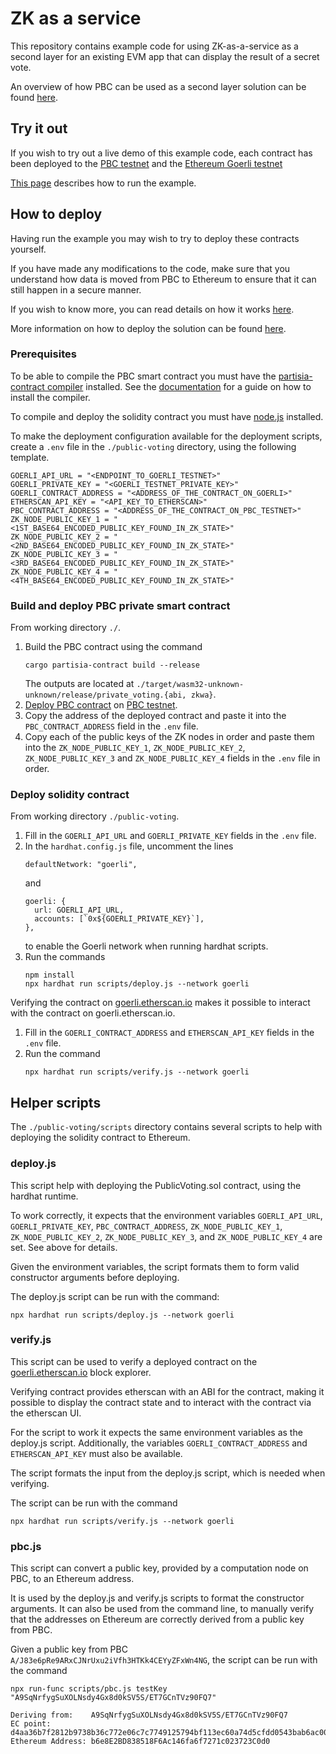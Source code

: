 # ZK as a service

This repository contains example code for using ZK-as-a-service as a second layer for an existing
EVM app that can display the result of a secret vote.

An overview of how PBC can be used as a second layer solution can be found [here](https://partisiablockchain.gitlab.io/documentation/smart-contracts/pbc-as-second-layer/partisia-blockchain-as-second-layer.html).

## Try it out

If you wish to try out a live demo of this example code, each contract has been deployed to the 
[PBC testnet](https://partisiablockchain.gitlab.io/documentation/smart-contracts/access-and-use-the-testnet.html) and the [Ethereum 
Goerli testnet](https://goerli.etherscan.io/)

[This page](https://partisiablockchain.gitlab.io/documentation/smart-contracts/pbc-as-second-layer/live-example-of-pbc-as-second-layer.html)
describes how to run the example.

## How to deploy

Having run the example you may wish to try to deploy these contracts yourself. 

If you have made any modifications to the code, make sure that you understand how data is moved from
PBC to Ethereum to ensure that it can still happen in a secure manner.

If you wish to know more, you can read details on how it works [here](https://partisiablockchain.gitlab.io/documentation/smart-contracts/pbc-as-second-layer/how-to-create-your-own-second-layer-solution.html).

More information on how to deploy the solution can be found [here](https://partisiablockchain.gitlab.io/documentation/smart-contracts/pbc-as-second-layer/how-to-deploy-your-second-layer-solution.html).

### Prerequisites

To be able to compile the PBC smart contract you must have the 
[partisia-contract compiler](https://crates.io/crates/cargo-partisia-contract) installed. 
See the [documentation](https://partisiablockchain.gitlab.io/documentation/smart-contracts/install-the-smart-contract-compiler.html)
for a guide on how to install the compiler.

To compile and deploy the solidity contract you must have 
[node.js](https://nodejs.org/en) installed.

To make the deployment configuration available for the deployment scripts, create a `.env` file in 
the `./public-voting` directory, using the following template.

```text
GOERLI_API_URL = "<ENDPOINT_TO_GOERLI_TESTNET>"
GOERLI_PRIVATE_KEY = "<GOERLI_TESTNET_PRIVATE_KEY>"
GOERLI_CONTRACT_ADDRESS = "<ADDRESS_OF_THE_CONTRACT_ON_GOERLI>"
ETHERSCAN_API_KEY = "<API_KEY_TO_ETHERSCAN>"
PBC_CONTRACT_ADDRESS = "<ADDRESS_OF_THE_CONTRACT_ON_PBC_TESTNET>"
ZK_NODE_PUBLIC_KEY_1 = "<1ST_BASE64_ENCODED_PUBLIC_KEY_FOUND_IN_ZK_STATE>"
ZK_NODE_PUBLIC_KEY_2 = "<2ND_BASE64_ENCODED_PUBLIC_KEY_FOUND_IN_ZK_STATE>"
ZK_NODE_PUBLIC_KEY_3 = "<3RD_BASE64_ENCODED_PUBLIC_KEY_FOUND_IN_ZK_STATE>"
ZK_NODE_PUBLIC_KEY_4 = "<4TH_BASE64_ENCODED_PUBLIC_KEY_FOUND_IN_ZK_STATE>"
```

### Build and deploy PBC private smart contract

From working directory `./`.

1. Build the PBC contract using the command 
    ```shell
    cargo partisia-contract build --release
    ```
    The outputs are located at `./target/wasm32-unknown-unknown/release/private_voting.{abi, zkwa}`.
2. [Deploy PBC contract](https://partisiablockchain.gitlab.io/documentation/smart-contracts/compile-and-deploy-contracts.html) on 
   [PBC testnet](https://browser.testnet.partisiablockchain.com/contracts/deploy). 
3. Copy the address of the deployed contract and paste it into the `PBC_CONTRACT_ADDRESS` field in 
   the `.env` file.
4. Copy each of the public keys of the ZK nodes in order and paste them into the 
   `ZK_NODE_PUBLIC_KEY_1`, `ZK_NODE_PUBLIC_KEY_2`, `ZK_NODE_PUBLIC_KEY_3` and `ZK_NODE_PUBLIC_KEY_4`
   fields in the `.env` file in order.

### Deploy solidity contract

From working directory `./public-voting`.

1. Fill in the `GOERLI_API_URL` and `GOERLI_PRIVATE_KEY` fields in the `.env` file.
2. In the `hardhat.config.js` file, uncomment the lines
   ```text
   defaultNetwork: "goerli",
   ```
   and 
   ```text
   goerli: {
     url: GOERLI_API_URL,
     accounts: [`0x${GOERLI_PRIVATE_KEY}`],
   },
   ```
   to enable the Goerli network when running hardhat scripts.
3. Run the commands
   ```shell
   npm install
   npx hardhat run scripts/deploy.js --network goerli
   ```
   
Verifying the contract on [goerli.etherscan.io](https://goerli.etherscan.io/) makes it possible to 
interact with the contract on goerli.etherscan.io.

1. Fill in the `GOERLI_CONTRACT_ADDRESS` and `ETHERSCAN_API_KEY` fields in the `.env` file.
2. Run the command
   ```shell
   npx hardhat run scripts/verify.js --network goerli
   ```

## Helper scripts

The `./public-voting/scripts` directory contains several scripts to help with deploying the solidity
contract to Ethereum.

### deploy.js

This script help with deploying the PublicVoting.sol contract, using the hardhat runtime.

To work correctly, it expects that the environment variables `GOERLI_API_URL`, `GOERLI_PRIVATE_KEY`, 
`PBC_CONTRACT_ADDRESS`, `ZK_NODE_PUBLIC_KEY_1`, `ZK_NODE_PUBLIC_KEY_2`, `ZK_NODE_PUBLIC_KEY_3`, and 
`ZK_NODE_PUBLIC_KEY_4` are set. See above for details.

Given the environment variables, the script formats them to form valid constructor arguments before
deploying.

The deploy.js script can be run with the command:

```shell
npx hardhat run scripts/deploy.js --network goerli
```

### verify.js

This script can be used to verify a deployed contract on the 
[goerli.etherscan.io](https://goerli.etherscan.io/) block explorer.

Verifying contract provides etherscan with an ABI for the contract, making it possible to display
the contract state and to interact with the contract via the etherscan UI.

For the script to work it expects the same environment variables as the deploy.js script.
Additionally, the variables `GOERLI_CONTRACT_ADDRESS` and `ETHERSCAN_API_KEY` must also be available.

The script formats the input from the deploy.js script, which is needed when verifying.

The script can be run with the command

```shell
npx hardhat run scripts/verify.js --network goerli
```

### pbc.js

This script can convert a public key, provided by a computation node on PBC, to an Ethereum address.

It is used by the deploy.js and verify.js scripts to format the constructor arguments.
It can also be used from the command line, to manually verify that the addresses on Ethereum 
are correctly derived from a public key from PBC.

Given a public key from PBC `A/J83e6pRe9ARxCJNrUxu2iVfh3HTKk4CEYyZFxWn4NG`, the script can be run
with the command

```shell
npx run-func scripts/pbc.js testKey "A9SqNrfygSuXOLNsdy4Gx8d0kSV5S/ET7GCnTVz90FQ7"
```

```text
Deriving from:    A9SqNrfygSuXOLNsdy4Gx8d0kSV5S/ET7GCnTVz90FQ7
EC point:         d4aa36b7f2812b9738b36c772e06c7c7749125794bf113ec60a74d5cfdd0543bab6ac00abfa468e83e14ea45541e7d3c479c9af4b8d7a83ce8300a88fc20043d
Ethereum Address: b6e8E2BD838518F6Ac146fa6f7271c023723C0d0
```



